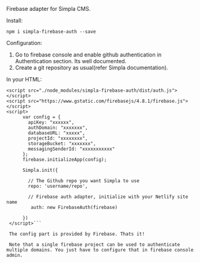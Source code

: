 Firebase adapter for Simpla CMS.

Install:

``` npm i simpla-firebase-auth --save ```

Configuration:

1. Go to firebase console and enable github authentication in Authentication section. Its well documented.
2. Create a git repository as usual(refer Simpla documentation).

In your HTML:

```
<script src="./node_modules/simpla-firebase-auth/dist/auth.js"></script>
<script src="https://www.gstatic.com/firebasejs/4.8.1/firebase.js"></script>
<script>
      var config = {
        apiKey: "xxxxxx",
        authDomain: "xxxxxxx",
        databaseURL: "xxxxx",
        projectId: "xxxxxxxx",
        storageBucket: "xxxxxxx",
        messagingSenderId: "xxxxxxxxxxx"
      };
      firebase.initializeApp(config);

      Simpla.init({

        // The Github repo you want Simpla to use
        repo: 'username/repo',

        // Firebase auth adapter, initialize with your Netlify site name
         auth: new FirebaseAuth(firebase)

      })
 </script>```

 The config part is provided by Firebase. Thats it!

 Note that a single firebase project can be used to authenticate multiple domains. You just have to configure that in firebase console admin.
